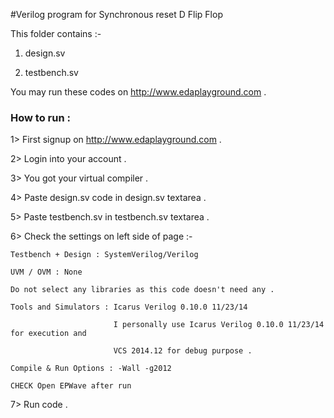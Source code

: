 #Verilog program for Synchronous reset D Flip Flop

This folder contains :-

  1) design.sv
  
  2) testbench.sv
  
You may run these codes on http://www.edaplayground.com .


### How to run :

 1> First signup on http://www.edaplayground.com .
 
 2> Login into your account .
 
 3> You got your virtual compiler .
 
 4> Paste design.sv code in design.sv textarea .
 
 5> Paste testbench.sv in testbench.sv textarea .
 
 6> Check the settings on left side of page :-
 
    Testbench + Design : SystemVerilog/Verilog
    
    UVM / OVM : None
    
    Do not select any libraries as this code doesn't need any .
    
    Tools and Simulators : Icarus Verilog 0.10.0 11/23/14
    
                           I personally use Icarus Verilog 0.10.0 11/23/14 for execution and
                           
                           VCS 2014.12 for debug purpose .
                           
    Compile & Run Options : -Wall -g2012
    
    CHECK Open EPWave after run
    
 7> Run code .

